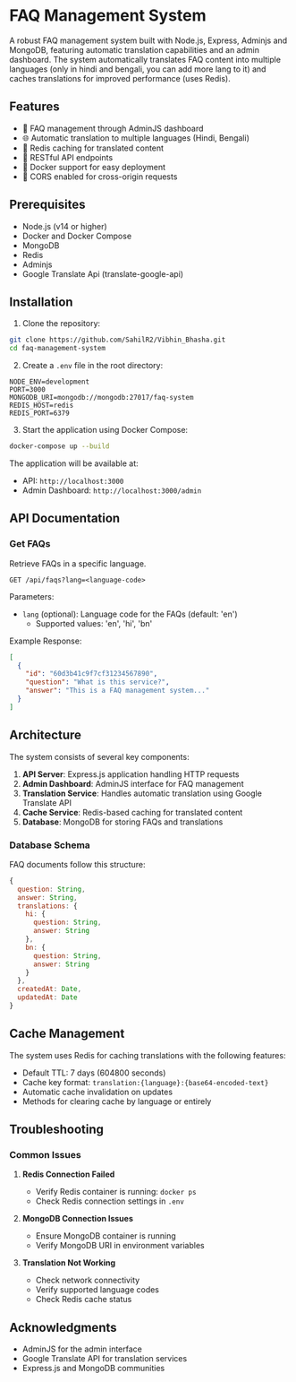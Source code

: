 # FAQ Management System

A robust FAQ management system built with Node.js, Express, Adminjs and MongoDB, featuring automatic translation capabilities and an admin dashboard. The system automatically translates FAQ content into multiple languages (only in hindi and bengali, you can add more lang to it) and caches translations for improved performance (uses Redis).

## Features

- 📝 FAQ management through AdminJS dashboard
- 🌐 Automatic translation to multiple languages (Hindi, Bengali)
- 💾 Redis caching for translated content
- 🚀 RESTful API endpoints
- 🔧 Docker support for easy deployment
- 📱 CORS enabled for cross-origin requests

## Prerequisites

- Node.js (v14 or higher)
- Docker and Docker Compose
- MongoDB
- Redis
- Adminjs
- Google Translate Api (translate-google-api)

## Installation

1. Clone the repository:
```bash
git clone https://github.com/SahilR2/Vibhin_Bhasha.git
cd faq-management-system
```

2. Create a `.env` file in the root directory:
```env
NODE_ENV=development
PORT=3000
MONGODB_URI=mongodb://mongodb:27017/faq-system
REDIS_HOST=redis
REDIS_PORT=6379
```

3. Start the application using Docker Compose:
```bash
docker-compose up --build
```

The application will be available at:
- API: `http://localhost:3000`
- Admin Dashboard: `http://localhost:3000/admin`

## API Documentation

### Get FAQs

Retrieve FAQs in a specific language.

```http
GET /api/faqs?lang=<language-code>
```

Parameters:
- `lang` (optional): Language code for the FAQs (default: 'en')
  - Supported values: 'en', 'hi', 'bn'

Example Response:
```json
[
  {
    "id": "60d3b41c9f7cf31234567890",
    "question": "What is this service?",
    "answer": "This is a FAQ management system..."
  }
]
```

## Architecture

The system consists of several key components:

1. **API Server**: Express.js application handling HTTP requests
2. **Admin Dashboard**: AdminJS interface for FAQ management
3. **Translation Service**: Handles automatic translation using Google Translate API
4. **Cache Service**: Redis-based caching for translated content
5. **Database**: MongoDB for storing FAQs and translations

### Database Schema

FAQ documents follow this structure:
```javascript
{
  question: String,
  answer: String,
  translations: {
    hi: {
      question: String,
      answer: String
    },
    bn: {
      question: String,
      answer: String
    }
  },
  createdAt: Date,
  updatedAt: Date
}
```

## Cache Management

The system uses Redis for caching translations with the following features:

- Default TTL: 7 days (604800 seconds)
- Cache key format: `translation:{language}:{base64-encoded-text}`
- Automatic cache invalidation on updates
- Methods for clearing cache by language or entirely


## Troubleshooting

### Common Issues

1. **Redis Connection Failed**
   - Verify Redis container is running: `docker ps`
   - Check Redis connection settings in `.env`

2. **MongoDB Connection Issues**
   - Ensure MongoDB container is running
   - Verify MongoDB URI in environment variables

3. **Translation Not Working**
   - Check network connectivity
   - Verify supported language codes
   - Check Redis cache status


## Acknowledgments

- AdminJS for the admin interface
- Google Translate API for translation services
- Express.js and MongoDB communities

